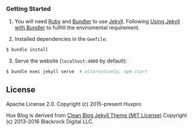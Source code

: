 
### Getting Started

1. You will need [Ruby](https://www.ruby-lang.org/en/) and [Bundler](https://bundler.io/) to use [Jekyll](https://jekyllrb.com/). Following [Using Jekyll with Bundler](https://jekyllrb.com/tutorials/using-jekyll-with-bundler/) to fullfill the enviromental requirement.

2. Installed dependencies in the `Gemfile`:

```sh
$ bundle install 
```

3. Serve the website (`localhost:4000` by default):

```sh
$ bundle exec jekyll serve  # alternatively, npm start
```

License
-------

Apache License 2.0.
Copyright (c) 2015-present Huxpro

Hux Blog is derived from [Clean Blog Jekyll Theme (MIT License)](https://github.com/BlackrockDigital/startbootstrap-clean-blog-jekyll/)
Copyright (c) 2013-2016 Blackrock Digital LLC.
